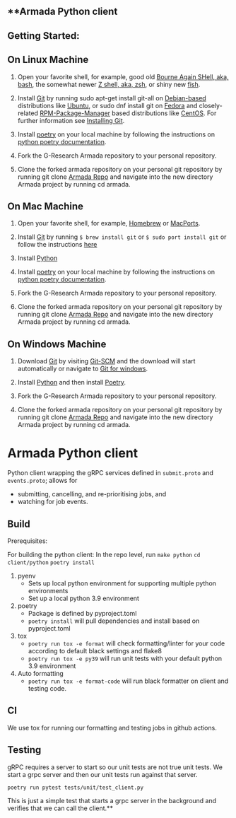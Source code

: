**Armada Python client
-


Getting Started:
-
On Linux Machine
-
1) Open your favorite shell, for example, good old [Bourne Again SHell, aka, bash](https://www.gnu.org/software/bash/), the somewhat newer [Z shell, aka, zsh](https://www.zsh.org/), or shiny new [fish](https://fishshell.com/).

2) Install [Git](https://git-scm.com/) by running
   sudo apt-get install git-all on [Debian-based](https://www.debian.org/)
   distributions like [Ubuntu](https://ubuntu.com/), or
   sudo dnf install git on [Fedora](https://getfedora.org/) and closely-related
  [ RPM-Package-Manager](https://rpm.org/) based distributions like
   [CentOS](https://www.centos.org/). For further information see
   [Installing Git](https://git-scm.com/book/en/v2/Getting-Started-Installing-Git).

3) Install [poetry](https://python-poetry.org/) on your local machine by following the instructions on [python poetry documentation](https://python-poetry.org/docs/). 

4) Fork the G-Research Armada repository to your personal repository.

5) Clone the forked armada repository on your personal git repository by running git clone [Armada Repo](https://github.com/G-Research/armada.git) and navigate into the new directory Armada project by running cd armada.

On Mac Machine
-

1) Open your favorite shell, for example, [Homebrew](https://brew.sh/) or [MacPorts](https://www.macports.org/).

2) Install [Git](https://git-scm.com/) by running `$ brew install git` or `$ sudo port install git` or follow the instructions [here](https://www.atlassian.com/git/tutorials/install-git)

3) Install [Python](https://docs.python-guide.org/starting/install3/osx/)

4) Install [poetry](https://python-poetry.org/) on your local machine by following the instructions on [python poetry documentation](https://python-poetry.org/docs/).

5) Fork the G-Research Armada repository to your personal repository.

6) Clone the forked armada repository on your personal git repository by running git clone [Armada Repo](https://github.com/G-Research/armada.git) and navigate into the new directory Armada project by running cd armada.


On Windows Machine
-

1) Download [Git](https://git-scm.com/) by visiting [Git-SCM](https://git-scm.com/download/win) and the download will start automatically or navigate to [Git for windows](https://gitforwindows.org/).

2) Install [Python](https://www.python.org/downloads/) and then install [Poetry](https://python-poetry.org/docs/).

3) Fork the G-Research Armada repository to your personal repository.

4) Clone the forked armada repository on your personal git repository by running git clone [Armada Repo](https://github.com/G-Research/armada.git) and navigate into the new directory Armada project by running cd armada.


# Armada Python client
Python client wrapping the gRPC services defined in `submit.proto` and `events.proto`; allows for

- submitting, cancelling, and re-prioritising jobs, and
- watching for job events.

## Build
Prerequisites:

For building the python client:
In the repo level, run `make python`
`cd client/python`
`poetry install`

1) pyenv
    - Sets up local python environment for supporting multiple python environments
    - Set up a local python 3.9 environment 
2) poetry
    - Package is defined by pyproject.toml
    - `poetry install` will pull dependencies and install based on pyproject.toml
3) tox
    - `poetry run tox -e format` will check formatting/linter for your code according to default black settings and flake8
    - `poetry run tox -e py39` will run unit tests with your default python 3.9 environment
4) Auto formatting
    - `poetry run tox -e format-code` will run black formatter on client and testing code.
## CI

We use tox for running our formatting and testing jobs in github actions.


## Testing
gRPC requires a server to start so our unit tests are not true unit tests.  We start a grpc server and then our unit tests run against that server.

`poetry run pytest tests/unit/test_client.py`

This is just a simple test that starts a grpc server in the background and verifies that we can call the client.**  

